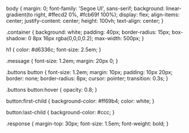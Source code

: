 body {
  margin: 0;
  font-family: 'Segoe UI', sans-serif;
  background: linear-gradient(to right, #ffecd2 0%, #fcb69f 100%);
  display: flex;
  align-items: center;
  justify-content: center;
  height: 100vh;
  text-align: center;
}

.container {
  background: white;
  padding: 40px;
  border-radius: 15px;
  box-shadow: 0 8px 16px rgba(0,0,0,0.2);
  max-width: 500px;
}

h1 {
  color: #d6336c;
  font-size: 2.5em;
}

.message {
  font-size: 1.2em;
  margin: 20px 0;
}

.buttons button {
  font-size: 1.2em;
  margin: 10px;
  padding: 10px 20px;
  border: none;
  border-radius: 8px;
  cursor: pointer;
  transition: 0.3s;
}

.buttons button:hover {
  opacity: 0.8;
}

button:first-child {
  background-color: #ff69b4;
  color: white;
}

button:last-child {
  background-color: #ccc;
}

.response {
  margin-top: 30px;
  font-size: 1.5em;
  font-weight: bold;
}
